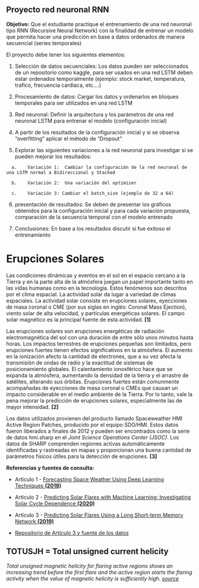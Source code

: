 ## Proyecto red neuronal RNN

**Objetivo:** Que el estudiante practique el entrenamiento de una red neuronal tipo RNN (Recursive Neural Network) con la finalidad de entrenar un modelo que permita hacer una predicción en base a datos ordenados de manera secuencial (series temporales)

El proyecto debe tener los siguientes elementos: 

  1.	Selección de datos secuenciales:  Los datos pueden ser seleccionados de un repositorio como kaggle, para ser usados en una red LSTM deben estar ordenados temporalmente (ejemplo:  stock market, temperatura, trafico, frecuencia cardiaca, etc....)

  2.	Procesamiento de datos: Cargar los datos y ordenarlos en bloques temporales para ser utilizados en una red LSTM

  3.	Red neuronal: Definir la arquitectura y los parámetros de una red neuronal LSTM para entrenar el modelo (configuración inicial)

  4.	A partir de los resultados de la configuración inicial y si se observa “overfitting” aplicar el método de “Dropout” 

  5.	Explorar las siguientes variaciones a la red neuronal para investigar si se pueden mejorar los resultados: 

      a.	Variación 1:  Cambiar la configuración de la red neuronal de una LSTM normal a Bidireccional y Stacked 

      b.	Variación 2:  Una variación del optimizer 

      c.	Variación 3: Cambiar el batch_size (ejemplo de 32 a 64)
      

  6.	presentación de resultados: Se deben de presentar los gráficos obtenidos para la configuración inicial y para cada variación propuesta, comparación de la secuencia temporal con el modelo entrenado

  7.	Conclusiones:  En base a los resultados discutir si fue exitoso el entrenamiento  

# Erupciones Solares

Las condiciones dinámicas y eventos en el sol en el espacio cercano a la Tierra y en la parte alta de la atmósfera juegan un papel importante tanto en las vidas humanas como en la tecnología. Estos fenómenos son descritos por el clima espacial. La actividad solar da lugar a variedad de climas espaciales. La actividad solar consiste en erupciones solares,  eyecciones de masa coronal o CME (por sus siglas en inglés: Coronal Mass Ejection), viento solar de alta velocidad, y partículas energéticas solares. El campo solar magnético es la principal fuente de esta actividad. **[1]**

Las erupciones solares son erupciones energéticas de radiación electromagnética del sol con una duración de entre sólo unos minutos hasta horas. Los impactos terrestres de erupciones pequeñas son limitados, pero erupciones fuertes tienen efectos significativos en la atmósfera. El aumento en la ionización afecto la cantidad de electrones, que a su vez afecta la transmisión de ondas de radio y la exactitud de sistemas de posicionamiento globales. El calentamiento ionosférico hace que se expanda la atmósfera, aumentando la densidad de la tierra y el arrastre de satélites, alterando sus órbitas. Erupciones fuertes están comunmente acompañadas de eyecciones de masa coronal o CMEs que causan un impacto considerable en el medio ambiente de la Tierra. Por lo tanto, vale la pena mejorar la predicción de erupciones solares, especialmente las de mayor intensidad. **[2]**

Los datos utilizados provienen del producto llamado Spaceweather HMI Active Region Patches, producido por el equipo SDO/HMI. Estos datos fueron liberados a finales de 2012 y pueden ser encontrados como la serie de datos hmi.sharp en el *Joint Science Operations Center (JSOC)*. Los datos de SHARP comprenden regiones activas automáticamente identificadas y rastreadas en mapas y proporcionan una buena cantidad de parámetros físicos útiles para la detección de erupciones. **[3]**

**Referencias y fuentes de consulta:**

* Artículo 1 - [Forecasting Space Weather Using Deep Learning
Techniques **(2018)**](https://scholarworks.utep.edu/cgi/viewcontent.cgi?article=1055&context=open_etd)

* Artículo 2 - [Predicting Solar Flares with Machine Learning: Investigating Solar Cycle Dependence **(2020)**](https://iopscience.iop.org/article/10.3847/1538-4357/ab89ac/pdf)

* Artículo 3 - [Predicting Solar Flares Using a Long Short-term Memory Network **(2019)**](https://iopscience.iop.org/article/10.3847/1538-4357/ab1b3c/pdf)

* [Repositorio de Artículo 3 y fuente de los datos](https://github.com/JasonTLWang/LSTM-flare-prediction)

## **TOTUSJH** = Total unsigned current helicity 

*Total unsigned magnetic helicity for flaring active regions shows an increasing trend before the first flare and the active region starts the flaring activity when the value of magnetic helicity is sufficiently high. [source](https://arxiv.org/pdf/2003.03878.pdf)*
